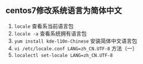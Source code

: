 ## centos7修改系统语言为简体中文
1. ``locale`` 查看系当前语言包
2. ``locale -a`` 查看系统拥有语言包
3. ``yum install kde-l10n-Chinese`` 安装简体中文语言包
4. ``vi /etc/locale.conf LANG=zh_CN.UTF-8`` 方法（一）
5. ``localectl set-locale LANG=zh_CN.UTF-8``
